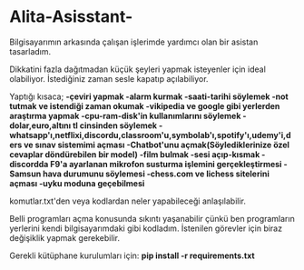 # Alita-Asisstant-

Bilgisayarımın arkasında çalışan işlerimde yardımcı olan bir asistan tasarladım.

Dikkatini fazla dağıtmadan küçük şeyleri yapmak isteyenler için ideal olabiliyor. İstediğiniz zaman sesle kapatıp açılabiliyor.

Yaptığı kısaca; 
**-çeviri yapmak
-alarm kurmak
-saati-tarihi söylemek
-not tutmak ve istendiği zaman okumak
-vikipedia ve google gibi yerlerden araştırma yapmak
-cpu-ram-disk'in kullanımlarını söylemek 
-dolar,euro,altını tl cinsinden söylemek
-whatsapp'ı,netflixi,discordu,classroom'u,symbolab'ı,spotify'ı,udemy'i,ders ve sınav sistemimi açması
-Chatbot'unu açmak(Söylediklerinize özel cevaplar döndürebilen bir model)
-film bulmak
-sesi açıp-kısmak
-discordda F9'a ayarlanan mikrofon susturma işlemini gerçekleştirmesi
-Samsun hava durumunu söylemesi
-chess.com ve lichess sitelerini açması
-uyku moduna geçebilmesi**

komutlar.txt'den veya kodlardan neler yapabileceği anlaşılabilir.

Belli programları açma konusunda sıkıntı yaşanabilir çünkü ben programların yerlerini kendi bilgisayarımdaki gibi kodladım. İstenilen görevler için biraz değişiklik yapmak gerekebilir.

Gerekli kütüphane kurulumları için: 
**pip install -r requirements.txt** 

